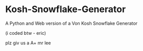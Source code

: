 # Kosh-Snowflake-Generator
A Python and Web version of a Von Kosh Snowflake Generator

(i coded btw - eric)

plz giv us a A+ mr lee

